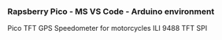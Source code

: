 ### Rapsberry Pico - MS VS Code - Arduino environment 

Pico TFT GPS Speedometer for motorcycles
ILI 9488 TFT SPI